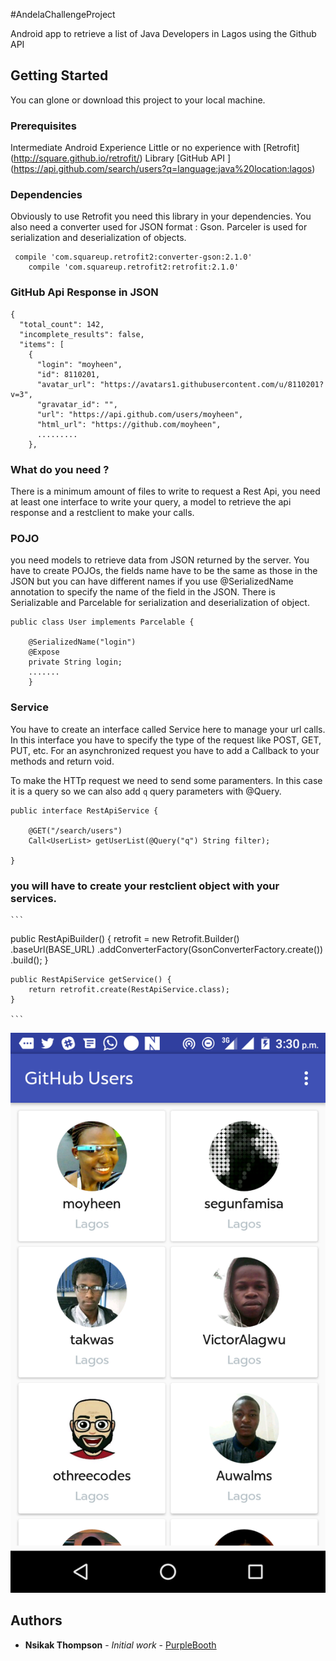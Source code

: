 #AndelaChallengeProject

Android app to retrieve a list of Java Developers in Lagos using the Github API 


## Getting Started

You can glone or download this project to your local machine. 

### Prerequisites

Intermediate Android Experience
Little or no experience with [Retrofit] (http://square.github.io/retrofit/) Library
[GitHub API  ] (https://api.github.com/search/users?q=language:java%20location:lagos)



### Dependencies
Obviously to use Retrofit you need this library in your dependencies. You also need a converter used for JSON format : Gson.
Parceler is used for serialization and deserialization of objects.

```
 compile 'com.squareup.retrofit2:converter-gson:2.1.0'
    compile 'com.squareup.retrofit2:retrofit:2.1.0'
```



### GitHub Api Response in JSON


```
{
  "total_count": 142,
  "incomplete_results": false,
  "items": [
    {
      "login": "moyheen",
      "id": 8110201,
      "avatar_url": "https://avatars1.githubusercontent.com/u/8110201?v=3",
      "gravatar_id": "",
      "url": "https://api.github.com/users/moyheen",
      "html_url": "https://github.com/moyheen",
      .........
    },
 ```
 
### What do you need ?

There is a minimum amount of files to write to request a Rest Api, you need at least one interface to write your query, 
a model to retrieve the api response and a restclient to make your calls.

### POJO
you need models to retrieve data from JSON returned by the server. You have to create POJOs, the fields name have to be the same as those in the JSON but you can have different names if you use @SerializedName annotation to specify the name of the field in the JSON. 
There is Serializable and Parcelable for serialization and deserialization of object. 

```
public class User implements Parcelable {

    @SerializedName("login")
    @Expose
    private String login;
    .......
    }
```


### Service

You have to create an interface called Service here to manage your url calls. 
In this interface you have to specify the type of the request like POST, GET, PUT, etc. 
For an asynchronized request you have to add a Callback to your methods and return void.  

To make the HTTp request we need to send some paramenters. In this case it is a query so we can also add ``q`` query parameters with @Query. 

```
public interface RestApiService {

    @GET("/search/users")
    Call<UserList> getUserList(@Query("q") String filter);

}

```


### you will have to create your restclient object with your services.

    ```
 public RestApiBuilder() {
        retrofit = new Retrofit.Builder()
                .baseUrl(BASE_URL)
                .addConverterFactory(GsonConverterFactory.create())
                .build();
    }

    public RestApiService getService() {
        return retrofit.create(RestApiService.class);
    }
    
    ```

![Screenshot](screenshot/userlist.png)

## Authors

* **Nsikak Thompson** - *Initial work* - [PurpleBooth](https://github.com/Nsikaktopdown)



